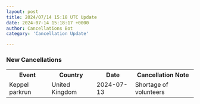 ```yaml
---
layout: post
title: 2024/07/14 15:18 UTC Update
date: 2024-07-14 15:18:17 +0000
author: Cancellations Bot
category: 'Cancellation Update'

---
```


<h3>New Cancellations</h3>
<div class='hscrollable'>
<table style='width: 100%'>
    <tr>
        <th>Event</th>
        <th>Country</th>
        <th>Date</th>
        <th>Cancellation Note</th>
    </tr>
    <tr>
        <td>Keppel parkrun</td>
        <td>United Kingdom</td>
        <td>2024-07-13</td>
        <td>Shortage of volunteers</td>
    </tr>
</table>
</div>
